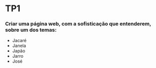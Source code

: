 # TP1

### Criar uma página web, com a sofisticação que entenderem, sobre um dos temas:

- Jacaré
- Janela
- Japão
- Jarro
- José
